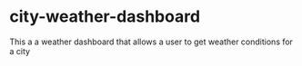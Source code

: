 # city-weather-dashboard
This a a weather dashboard that allows a user to get weather conditions for a city 
